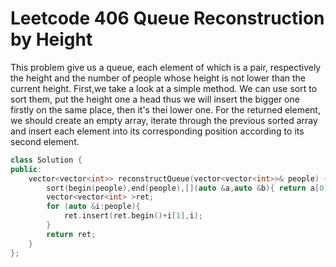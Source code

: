 # Leetcode 406 Queue Reconstruction by Height

This problem give us a queue, each element of which is a pair, respectively the height and the number of people whose height is not lower than the current height.
First,we take a look at a simple method. We can use sort to sort them, put the height one a head thus we will insert the bigger one firstly on the same place, then it's thei lower one.
For the returned element, we should create an empty array, iterate through the previous sorted array and insert each element into its corresponding position according to its second element.
```cpp
class Solution {
public:
    vector<vector<int>> reconstructQueue(vector<vector<int>>& people) {
        sort(begin(people),end(people),[](auto &a,auto &b){ return a[0]>b[0]||(a[0]==b[0]&&a[1]<b[1]);});
        vector<vector<int> >ret;
        for (auto &i:people){
            ret.insert(ret.begin()+i[1],i);
        }
        return ret;
    }
};
```
